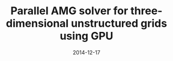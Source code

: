 ---
title: "Parallel AMG solver for three-dimensional unstructured grids using GPU"
collection: conferences
permalink: /conference/2014-12-17-parallel-amg-solver
excerpt: 'K. Ravitej, V. Sharma, N. Sivadasan, and R. Banerjee'
date: 2014-12-17
venue: '21st International Conference on High-Performance Computing (HiPC), IEEE'
---